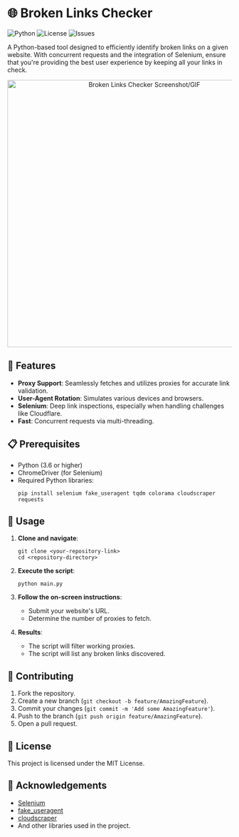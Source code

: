 # 🌐 Broken Links Checker

![Python](https://img.shields.io/badge/Python-3.6%2B-blue)
![License](https://img.shields.io/badge/license-MIT-green)
![Issues](https://img.shields.io/github/issues-raw/your-username/repository-name)

A Python-based tool designed to efficiently identify broken links on a given website. With concurrent requests and the integration of Selenium, ensure that you're providing the best user experience by keeping all your links in check.

<p align="center">
    <img src="path-to-screenshot-or-gif" width="600" alt="Broken Links Checker Screenshot/GIF">
</p>

## 🚀 Features

- **Proxy Support**: Seamlessly fetches and utilizes proxies for accurate link validation.
- **User-Agent Rotation**: Simulates various devices and browsers.
- **Selenium**: Deep link inspections, especially when handling challenges like Cloudflare.
- **Fast**: Concurrent requests via multi-threading.

## 📋 Prerequisites

- Python (3.6 or higher)
- ChromeDriver (for Selenium)
- Required Python libraries:
  ```
  pip install selenium fake_useragent tqdm colorama cloudscraper requests
  ```

## 🎈 Usage

1. **Clone and navigate**:
   ```
   git clone <your-repository-link>
   cd <repository-directory>
   ```

2. **Execute the script**:
   ```
   python main.py
   ```

3. **Follow the on-screen instructions**:
   - Submit your website's URL.
   - Determine the number of proxies to fetch.

4. **Results**:
   - The script will filter working proxies.
   - The script will list any broken links discovered.

## 🤝 Contributing

1. Fork the repository.
2. Create a new branch (`git checkout -b feature/AmazingFeature`).
3. Commit your changes (`git commit -m 'Add some AmazingFeature'`).
4. Push to the branch (`git push origin feature/AmazingFeature`).
5. Open a pull request.

## 📜 License

This project is licensed under the MIT License.

## 🌟 Acknowledgements

- [Selenium](https://www.selenium.dev/)
- [fake_useragent](https://pypi.org/project/fake-useragent/)
- [cloudscraper](https://github.com/VeNoMouS/cloudscraper)
- And other libraries used in the project.
